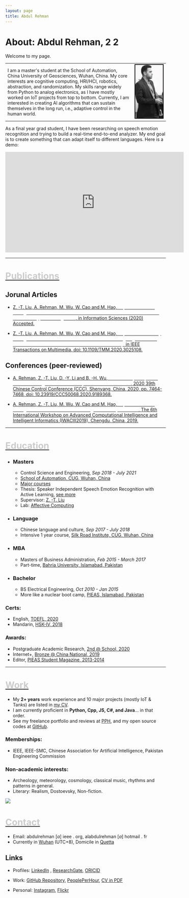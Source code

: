 ```yaml
---
layout: page
title: Abdul Rehman
---
```


# About: Abdul Rehman, 2 2

Welcome to my page.

 <table>
  <tr>
    <td>
    I am a master's student at the School of Automation, China University of Geosciences, Wuhan, China. My core interests are cognitive computing, HRI/HCI, robotics, abstraction, and randomization.
    My skills range widely from Python to analog electronics, as I have mostly worked on IoT projects from top to bottom. Currently, I am interested in creating AI algorithms that can sustain themselves in the long run, i.e., adaptive control in the human world.
    </td>
    <td><img src="./assets/about/DSC_3494a.jpg" alt="Photo" width="900"/> </td>
  </tr>
</table>



As a final year grad student, I have been researching on speech emotion recognition and trying to build a real-time end-to-end analyzer. My end goal is to create something that can adapt itself to different languages. Here is a demo:

<iframe width="560" height="315" src="https://www.youtube.com/embed/q02u39fkYAw" frameborder="0" allow="accelerometer; autoplay; clipboard-write; encrypted-media; gyroscope; picture-in-picture" allowfullscreen></iframe>



* * *

# [<span style="color:#cccccc">Publications</span>](#publications)

## Jorunal Articles

* [Z. -T. Liu, A. Rehman, M. Wu, W. Cao and M. Hao, <span style="color:white">"Speech Emotion Recognition Based on Formant Characteristics Feature Extraction and Phoneme Type Convergence"</span>, in Information Sciences (2020) Accepted.](/assets/about/Information-Sciences-Abdul-Rehman-SER-2020-preprint.pdf)

* [Z. -T. Liu, A. Rehman, M. Wu, W. Cao and M. Hao, <span style="color:white">"Speech Personality Recognition Based on Annotation Classification Using Log-likelihood Distance and Extraction of Essential Audio Features,"</span> in IEEE Transactions on Multimedia, doi: 10.1109/TMM.2020.3025108.](https://ieeexplore.ieee.org/document/9200766/)

## Conferences (peer-reviewed)

* [A. Rehman, Z. -T. Liu, D. -Y. Li and B. -H. Wu, <span style="color:white">"Cross-Corpus Speech Emotion Recognition Based on Hybrid Neural Networks"</span>, 2020 39th Chinese Control Conference (CCC), Shenyang, China, 2020, pp. 7464-7468, doi: 10.23919/CCC50068.2020.9189368.](https://ieeexplore.ieee.org/document/9189368)

* [A. Rehman, Z. -T. Liu, M. Wu, W. Cao and M. Hao, <span style="color:white">"Speech Emotion Recognition Based on PSO-SVR Using Personality Clusters"</span>, The 6th International Workshop on Advanced Computational Intelligence and Intelligent Informatics (IWACIII2019), Chengdu, China, 2019.](/assets/about/IWACIII-2019Speech_Emotion_Recognition_Based_on_PSO_SVR_Using_Personality_Clusters_after_review.pdf)

* * *

# [<span style="color:#cccccc">Education</span>](#education)

- ### Masters
    - Control Science and Engineering, _Sep 2018 - July 2021_
    - [School of Automation, CUG, Wuhan, China](http://en.cug.edu.cn/)
    - [Major courses](/assets/about/MS_Unofficial_Transcript.htm)
    - Thesis: Speaker Independent Speech Emotion Recognition with Active Learning, [see more](/assets/about/SER_report_OCT2020_PPT.pdf)
    - Supervisor: [Z. -T. Liu](http://grzy.cug.edu.cn/liuzhendao/en/index.htm)
    - Lab: [Affective Computing](https://www.researchgate.net/lab/Zhen-Tao-Liu-Lab)

- ### Language
    - Chinese language and culture,
_Sep 2017 - July 2018_
    - Intensive 1 year course, [Silk Road Institute, CUG, Wuhan, China](https://iec.cug.edu.cn/English/Home.htm)

- ### MBA
    - Masters of Business Administration, _Feb 2015 - March 2017_
    -  Part-time, [Bahria University, Islamabad, Pakistan](https://en.wikipedia.org/wiki/Bahria_University)


- ### Bachelor
    - BS Electrical Engineering, _Oct 2010 - Jan 2015_
    - More like a nuclear boot camp, [PIEAS, Islamabad, Pakistan](https://en.wikipedia.org/wiki/Pakistan_Institute_of_Engineering_and_Applied_Sciences)



### Certs:
- English, [TOEFL, 2020](/assets/about/TOEFEL_Nov2020_Redacted.pdf)
- Mandarin, [HSK-IV, 2018](/assets/about/HSK_Report_2018.jpg)


### Awards:

- Postgraduate Academic Research, [2nd @ School, 2020](/assets/about/Academic_2nd_Award.jpg)
- Internet+, [Bronze @ China National, 2019](/assets/about/Internet_plus_award_2019.pdf)
- Editor, [PIEAS Student Magazine, 2013-2014](http://old.pieas.edu.pk/magazine/dareecha/)


* * *


# [<span style="color:#cccccc">Work</span>](#work)

* My **2+ years** work experience and 10 major projects  (mostly IoT & Tanks) are listed in [my CV](/assets/about/CV_abdul_rehman.pdf).
* I am currently proficient in **Python, Cpp, JS, C#, and Java**... in that order.
* See my freelance portfolio and reviews at [PPH](https://pph.me/tabahi), and my open source codes at [GitHub](https://github.com/tabahi).



### Memberships:

* IEEE, IEEE-SMC, Chinese Association for Artificial Intelligence, Pakistan Engineering Commission

### Non-academic interests:

* Archeology, meteorology, cosmology, classical music, rhythms and patterns in general.
* Literary: Realism, Dostoevsky, Non-fiction.


![](https://02ip.ru/166Uh7.png)


# [<span style="color:#cccccc">Contact</span>](#contact)

* Email: abdulrehman [*a*] ieee . org, alabdulrehman [*a*] hotmail . fr
* Currently in [Wuhan](https://en.wikipedia.org/wiki/Wuhan) (UTC+8), Domicile in [Quetta](https://en.wikipedia.org/wiki/Quetta)


## Links

* Profiles: [LinkedIn](https://www.linkedin.com/in/alabdulrehman/)
, [ResearchGate](https://www.researchgate.net/profile/Abdul_Rehman196), [ORICID](https://orcid.org/0000-0003-2345-2256)

*  Work: [GitHub Repository](https://github.com/tabahi),  [PeoplePerHour](https://pph.me/tabahi), [CV in PDF](/assets/about/CV_abdul_rehman.pdf)

* Personal: [Instagram](https://www.instagram.com/where.22/), [Flickr](https://tabahi.github.io/assets/flickr/index.html)


